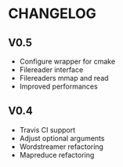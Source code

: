 CHANGELOG
=========

V0.5
----

* Configure wrapper for cmake
* Filereader interface
* Filereaders mmap and read
* Improved performances


V0.4
----

* Travis CI support
* Adjust optional arguments
* Wordstreamer refactoring
* Mapreduce refactoring
